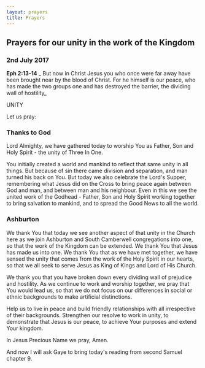 ```yaml
---
layout: prayers
title: Prayers
---
```


## Prayers for our unity in the work of the Kingdom 
### 2nd July 2017

__Eph 2:13-14__ _ But now in Christ Jesus you who once were far away have been brought near by the blood of Christ. 
For he himself is our peace, who has made the two groups one and has destroyed the barrier, the dividing wall of hostility_

UNITY

Let us pray:
### Thanks to God
Lord Almighty, we have gathered today to worship You as Father, Son and Holy Spirit - the unity of Three In One.

You initially created a world and mankind to reflect that same unity in all things. But because of sin there came division and separation, and man turned his back on You. But today we also celebrate the Lord's Supper, remembering what Jesus did on the Cross to bring peace again between God and man, and between man and his neighbour. Even in this we see the united work of the Godhead - Father, Son and Holy Spirit working together to bring salvation to mankind, and to spread the Good News to all the world. 

### Ashburton
We thank You that today we see another aspect of that unity in the Church here as we join Ashburton and South Camberwell congregations into one, so that the work of the Kingdom can be extended. We thank You that Jesus has made us into one. We thank You that as we have met together, we have sensed the unity that comes from the work of the Holy Spirit in our hearts, so that we all seek to serve Jesus as King of Kings and Lord of His Church.

We thank you that you have broken down every dividing wall of prejudice and hostility. As we continue to work and worship together, we pray that You would lead us, so that we do not focus on our differences in social or ethnic backgrounds to make artificial distinctions.

Help us to live in peace and build friendly relationships with all irrespective of their backgrounds. Strengthen our resolve to work in unity, to demonstrate that Jesus is our peace, to achieve Your purposes and extend Your kingdom.

In Jesus Precious Name we pray, Amen.

And now I will ask Gaye to bring today's reading from second Samuel chapter 9. 


